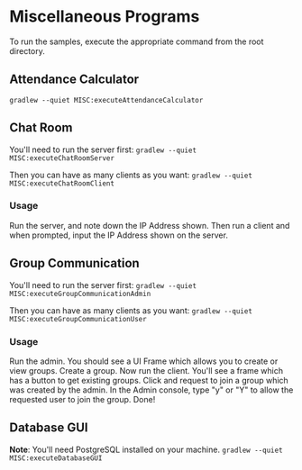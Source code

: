 # Miscellaneous Programs
To run the samples, execute the appropriate command from the root directory.

## Attendance Calculator
`gradlew --quiet MISC:executeAttendanceCalculator`

## Chat Room
You'll need to run the server first:
`gradlew --quiet MISC:executeChatRoomServer`

Then you can have as many clients as you want:
`gradlew --quiet MISC:executeChatRoomClient`

### Usage
Run the server, and note down the IP Address shown.
Then run a client and when prompted, input the IP Address shown on the server.

## Group Communication
You'll need to run the server first:
`gradlew --quiet MISC:executeGroupCommunicationAdmin`

Then you can have as many clients as you want:
`gradlew --quiet MISC:executeGroupCommunicationUser`

### Usage
Run the admin. You should see a UI Frame which allows you to create or view groups. Create a group.
Now run the client. You'll see a frame which has a button to get existing groups. Click and request to join a group which was created by the admin.
In the Admin console, type "y" or "Y" to allow the requested user to join the group.
Done!

## Database GUI
**Note**: You'll need PostgreSQL installed on your machine.
`gradlew --quiet MISC:executeDatabaseGUI`